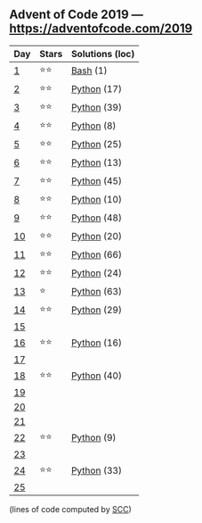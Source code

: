 ## Advent of Code 2019 — https://adventofcode.com/2019

 | Day | Stars | Solutions (loc) |
 |-----|-------|-----------------|
 | [1](https://adventofcode.com/2019/day/1)   | ⭐⭐  | [Bash](/aoc2019/01/solution.sh) (1) |
 | [2](https://adventofcode.com/2019/day/2)   | ⭐⭐  | [Python](/aoc2019/02/solution.py) (17) |
 | [3](https://adventofcode.com/2019/day/3)   | ⭐⭐  | [Python](/aoc2019/03/solution.py) (39) |
 | [4](https://adventofcode.com/2019/day/4)   | ⭐⭐  | [Python](/aoc2019/04/solution.py) (8) |
 | [5](https://adventofcode.com/2019/day/5)   | ⭐⭐  | [Python](/aoc2019/05/solution.py) (25) |
 | [6](https://adventofcode.com/2019/day/6)   | ⭐⭐  | [Python](/aoc2019/06/solution.py) (13) |
 | [7](https://adventofcode.com/2019/day/7)   | ⭐⭐  | [Python](/aoc2019/07/solution.py) (45) |
 | [8](https://adventofcode.com/2019/day/8)   | ⭐⭐  | [Python](/aoc2019/08/solution.py) (10) |
 | [9](https://adventofcode.com/2019/day/9)   | ⭐⭐  | [Python](/aoc2019/09/solution.py) (48) |
 | [10](https://adventofcode.com/2019/day/10) | ⭐⭐  | [Python](/aoc2019/10/solution.py) (20) |
 | [11](https://adventofcode.com/2019/day/11) | ⭐⭐  | [Python](/aoc2019/11/solution.py) (66) |
 | [12](https://adventofcode.com/2019/day/12) | ⭐⭐  | [Python](/aoc2019/12/solution.py) (24) |
 | [13](https://adventofcode.com/2019/day/13) | ⭐    | [Python](/aoc2019/13/solution.py) (63) |
 | [14](https://adventofcode.com/2019/day/14) | ⭐⭐  | [Python](/aoc2019/14/solution.py) (29) |
 | [15](https://adventofcode.com/2019/day/15) |       | |
 | [16](https://adventofcode.com/2019/day/16) | ⭐⭐  | [Python](/aoc2019/16/solution.py) (16) |
 | [17](https://adventofcode.com/2019/day/17) |       | |
 | [18](https://adventofcode.com/2019/day/18) | ⭐⭐  | [Python](/aoc2019/18/solution.py) (40) |
 | [19](https://adventofcode.com/2019/day/19) |       | |
 | [20](https://adventofcode.com/2019/day/20) |       | |
 | [21](https://adventofcode.com/2019/day/21) |       | |
 | [22](https://adventofcode.com/2019/day/22) | ⭐⭐  | [Python](/aoc2019/22/solution.py) (9) |
 | [23](https://adventofcode.com/2019/day/23) |       | |
 | [24](https://adventofcode.com/2019/day/24) | ⭐⭐  | [Python](/aoc2019/24/solution.py) (33) |
 | [25](https://adventofcode.com/2019/day/25) |       | |

(lines of code computed by [SCC](https://github.com/boyter/scc))
